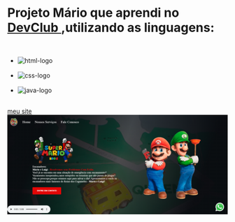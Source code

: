 <h1>Projeto Mário que aprendi no <a href="https://www.devclub.com.br/">DevClub </a>,utilizando as linguagens:</h1>
<br>
<ul>
<li><img src="https://img.shields.io/badge/HTML5-E34F26?style=for-the-badge&logo=html5&logoColor=white" alt="html-logo"/></li>  
<br>
<li><img src="https://img.shields.io/badge/CSS3-1572B6?style=for-the-badge&logo=css3&logoColor=white" alt="css-logo"/></li> 
<br>
<li><img src="https://img.shields.io/badge/JavaScript-F7DF1E?style=for-the-badge&logo=javascript&logoColor=black" alt="java-logo"/></li>
</ul> 
<br>
<a href="https://franklin-lab-tech.github.io/projeto-Mario/">meu site</a>
<br>
<img src="https://github.com/franklin-lab-tech/projeto-Mario/blob/main/img/mario%20mod.png?raw=true" alt="img-mario-logo">
